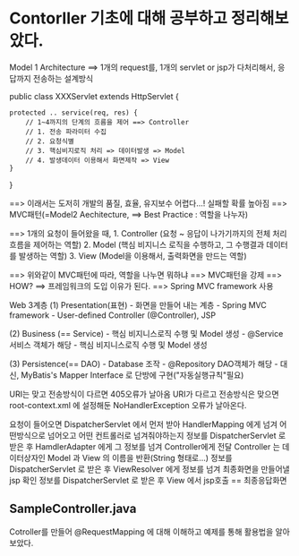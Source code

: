 # Contorller 기초에 대해 공부하고 정리해보았다.


Model 1 Architecture ==> 1개의 request를, 1개의 servlet or jsp가 다처리해서, 응답까지 전송하는 설계방식


public class XXXServlet extends HttpServlet {
	
	protected .. service(req, res) {
		// 1~4까지의 단계의 흐름을 제어 ==> Controller
		// 1. 전송 파라미터 수집
		// 2. 요청식별
		// 3. 핵심비지로직 처리 => 데이터발생 => Model
		// 4. 발생데이터 이용해서 화면제작 => View
	}
}


==> 이래서는 도저히 개발의 품질, 효율, 유지보수 어렵다...! 실패할 확률 높아짐 ==> MVC패턴(=Model2 Aechitecture, ==> Best Practice : 역할을 나누자)

==> 1개의 요청이 들어왔을 때,
	1. Controller (요청 ~ 응답이 나가기까지의 전체 처리흐름을 제어하는 역할)
	2. Model (핵심 비지니스 로직을 수행하고, 그 수행결과 데이터를 발생하는 역할)
	3. View (Model을 이용해서, 출력화면을 만드는 역할)

==> 위와같이 MVC패턴에 따라, 역할을 나누면 뭐하냐 ==> MVC패턴을 강제 ==> HOW? ==> 프레임워크의 도입 이유가 된다. ==> Spring MVC framework 사용


Web 3계층
 (1) Presentation(표현) - 화면을 만들어 내는 계층
     - Spring MVC framework
     - User-defined Controller (@Controller), JSP

 (2) Business (== Service) - 핵심 비지니스로직 수행 및 Model 생성
      - @Service 서비스 객체가 해당
      - 핵심 비지니스로직 수행 및 Model 생성

 (3) Persistence(== DAO) - Database 조작 
      - @Repository DAO객체가 해당
      - 대신, MyBatis's Mapper Interface 로 단방에 구현("자동실행규칙"필요)
      
      
URI는 맞고 전송방식이 다르면 405오류가 날아옴
URI가 다르고 전송방식은 맞으면 root-context.xml 에 설정해둔 NoHandlerException 오류가 날아온다.

요청이 들어오면 DispatcherServlet 에서 먼저 받아
            HandlerMapping 에게 넘겨 어떤방식으로 넘어오고 어떤 컨트롤러로 넘겨줘야하는지 정보를 DispatcherServlet 로 받은 후
            HamdlerAdapter 에게 그 정보를 넘겨 Controller에게 전달
            Controller 는 데이터상자인 Model 과 View 의 이름을 반환(String 형태로...) 정보를 DispatcherServlet 로 받은 후
            ViewResolver 에게 정보를 넘겨 최종화면을 만들어낼 jsp 확인  정보를 DispatcherServlet 로 받은 후
            View 에서 jsp호출 == 최종응답화면
            
      
      
## SampleController.java

Cotroller를 만들어 @RequestMapping 에 대해 이해하고 예제를 통해 활용법을 알아보았다.

            



